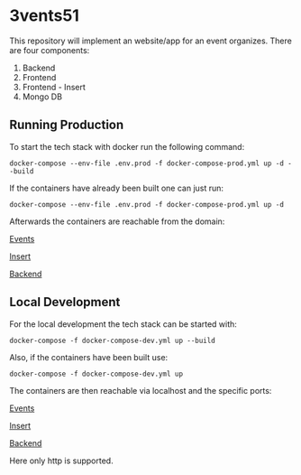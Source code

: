 # 3vents51

This repository will implement an website/app for an event organizes. 
There are four components:
1. Backend
2. Frontend
3. Frontend - Insert
4. Mongo DB


## Running Production

To start the tech stack with docker run the following command:

```shell
docker-compose --env-file .env.prod -f docker-compose-prod.yml up -d --build
```

If the containers have already been built one can just run:

```shell
docker-compose --env-file .env.prod -f docker-compose-prod.yml up -d
```

Afterwards the containers are reachable from the domain:

[Events](https://events.3vents51.duckdns.org)

[Insert](https://insert.3vents51.duckdns.org)

[Backend](https://backend.3vents51.duckdns.org)


## Local Development

For the local development the tech stack can be started with:

```shell
docker-compose -f docker-compose-dev.yml up --build
```

Also, if the containers have been built use:

```shell
docker-compose -f docker-compose-dev.yml up
```

The containers are then reachable via localhost and the specific ports:

[Events](http://localhost:4200)

[Insert](http://localhost:4201)

[Backend](http://localhost:3000)

Here only http is supported.